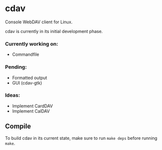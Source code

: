 # cdav
Console WebDAV client for Linux.

cdav is currently in its initial development phase.

### Currently working on:
- Commandfile

### Pending:
- Formatted output
- GUI (cdav-gtk)

### Ideas:
- Implement CardDAV
- Implement CalDAV

## Compile

To build cdav in its current state, make sure to run 
`make deps` before running `make`.
